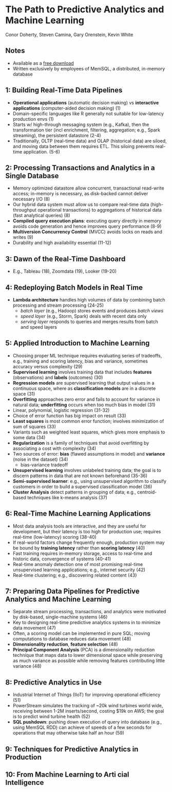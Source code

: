 # The Path to Predictive Analytics and Machine Learning
Conor Doherty, Steven Camina, Gary Orenstein, Kevin White

## Notes

* Available as a [free download](http://www.oreilly.com/data/free/the-path-to-predictive-analytics-and-machine-learning.csp)
* Written exclusively by employees of MemSQL, a distributed, in-memory database

## 1: Building Real-Time Data Pipelines

* **Operational applications** (automatic decision making) vs **interactive applications** (computer-aided decision making) (1)
* Domain-specific languages like R generally not suitable for low-latency production envs (1)
* Starts w/ high-through messaging system (e.g., Kafka), then the transformation tier (incl enrichment, filtering, aggregation; e.g., Spark streaming), the persistent datastore (2-4)
* Traditionally, OLTP (real-time data) and OLAP (historical data) are siloed, and moving data between them requires ETL. This siloing prevents real-time application. (5-6)

## 2: Processing Transactions and Analytics in a Single Database

* Memory optimized datastore allow concurrent, transactional read-write access; in-memory is necessary, as disk-backed cannot deliver necessary I/O (8)
* Our hybrid data system must allow us to compare real-time data (high-throughput operational transactions) to aggregations of historical data (fast analytical queries) (8)
* **Compiled query execution plans**: executing query directly in memory avoids code generation and hence improves query performance (8-9)
* **Multiversion Concurrency Control** (MVCC) avoids locks on reads and writes (9)
* Durability and high availability essential (11-12)

## 3: Dawn of the Real-Time Dashboard

* E.g., Tableau (18), Zoomdata (19), Looker (19-20)

## 4: Redeploying Batch Models in Real Time

* **Lambda architecture** handles high volumes of data by combining batch processing and stream processing (24-25)
  - *batch layer* (e.g., Hadoop) stores events and produces *batch views*
  - *speed layer* (e.g., Storm, Spark) deals with recent data only
  - *serving layer* responds to queries and merges results from batch and speed layers

## 5: Applied Introduction to Machine Learning

* Choosing proper ML technique requires evaluating series of tradeoffs, e.g., training and scoring latency, bias and variance, sometimes accuracy versus complexity (29)
* **Supervised learning** involves training data that includes **features** (observations) and **labels** (outcomes) (30)
* **Regression models** are supervised learning that output values in a continuous space, where as **classification models** are in a discrete space (31)
* **Overfitting** approaches zero error and fails to account for variance in natural data; **underfitting** occurs when too much bias in model (31)
* Linear, polynomial, logistic regression (31-32)
* Choice of error function has big impact on result (33)
* **Least squares** is most common error function; involves minimization of sum of squares (33)
* Variants such as weighted least squares, which gives more emphasis to some data (34)
* **Regularization** is a family of techniques that avoid overfitting by associating a cost with complexity (34)
* Two sources of error: **bias** (flawed assumptions in model) and **variance** (noise in the dataset) (34)
  - bias-variance tradeoff
* **Unsupervised learning** involves unlabeled training data; the goal is to discern patterns in data that are not known beforehand (35-36)
* **Semi-supervised learner**: e.g., using unsupervised algorithm to classify customers in order to build a supervised classification model (36)
* **Cluster Analysis** detect patterns in grouping of data; e.g., centroid-based techniques like k-means analysis (37)

## 6: Real-Time Machine Learning Applications

* Most data analysis tools are interactive, and they are useful for development, but their latency is too high for production use; requires real-time (low-latency) scoring (38-40)
* If real-world factors change frequently enough, production system may be bound by **training latency** rather than **scoring latency** (40)
* Fast training requires in-memory storage, access to real-time and historic data, convergence of systems (40-41)
* Real-time anomaly detection one of most promising real-time unsupervised learning applications; e.g., internet security (42)
* Real-time clustering; e.g., discovering related content (43)

## 7: Preparing Data Pipelines for Predictive Analytics and Machine Learning

* Separate stream processing, transactions, and analytics were motivated by disk-based, single-machine systems (46)
* Key to designing real-time predictive analytics systems in to minimize data movement (47)
* Often, a scoring model can be implemented in pure SQL; moving computations to database reduces data movement (48)
* **Dimensionality reduction**, **feature selection** (48)
* **Principal Component Analysis** (PCA) is a dimensionality reduction technique that maps data to lower dimensional space while preserving as much variance as possible while removing features contributing little variance (48)

## 8: Predictive Analytics in Use

* Industrial Internet of Things (IIoT) for improving operational efficiency (51)
* PowerStream simulates the tracking of ~20k wind turbines world wide, receiving between 1-2M inserts/second, costing $19k on AWS; the goal is to predict wind turbine health (52)
* **SQL pushdown**: pushing down execution of query into database (e.g., using MemSQL RDD) can achieve of speeds of a few seconds for operations that may otherwise take half an hour (59)

## 9: Techniques for Predictive Analytics in Production

## 10: From Machine Learning to Arti cial Intelligence
